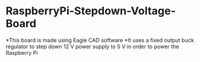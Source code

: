 # RaspberryPi-Stepdown-Voltage-Board
*This board is made using Eagle CAD software
*It uses a fixed output buck regulator to step down 12 V power supply to 5 V in order to power the Raspberry Pi 
